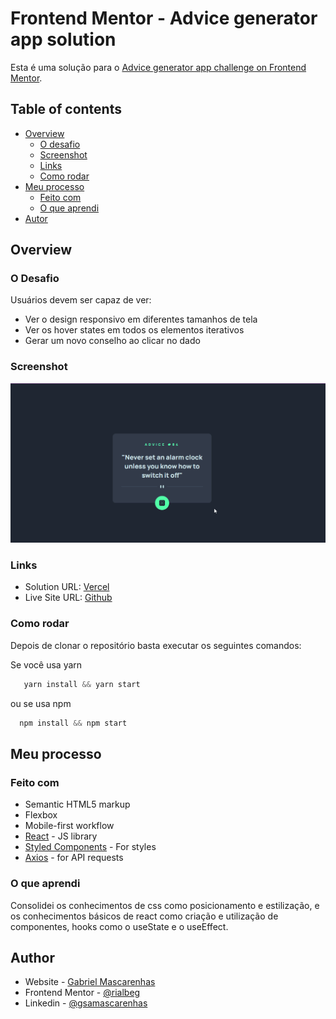 # Frontend Mentor - Advice generator app solution

Esta é uma solução para o [Advice generator app challenge on Frontend Mentor](https://www.frontendmentor.io/challenges/advice-generator-app-QdUG-13db).

## Table of contents

- [Overview](#overview)
  - [O desafio](#o-desafio)
  - [Screenshot](#screenshot)
  - [Links](#links)
  - [Como rodar](#como-rodar)
- [Meu processo](#meu-processo)
  - [Feito com](#feito-com)
  - [O que aprendi](#o-que-aprendi)
- [Autor](#autor)

## Overview

### O Desafio

Usuários devem ser capaz de ver:

- Ver o design responsivo em diferentes tamanhos de tela
- Ver os hover states em todos os elementos iterativos
- Gerar um novo conselho ao clicar no dado

### Screenshot

![](./screenshot.gif)

### Links

- Solution URL: [Vercel](https://your-solution-url.com)
- Live Site URL: [Github](https://github.com/rialbeg/advice-generatora-app-react)

### Como rodar

Depois de clonar o repositório basta executar os seguintes comandos:

Se você usa yarn

```javascript
   yarn install && yarn start
```

ou se usa npm

```javascript
  npm install && npm start
```

## Meu processo

### Feito com

- Semantic HTML5 markup
- Flexbox
- Mobile-first workflow
- [React](https://reactjs.org/) - JS library
- [Styled Components](https://styled-components.com/) - For styles
- [Axios](https://axios-http.com/ptbr/docs/intro) - for API requests

### O que aprendi

Consolidei os conhecimentos de css como posicionamento e estilização, e os conhecimentos básicos de react como criação e utilização de componentes, hooks como o useState e o useEffect.

## Author

- Website - [Gabriel Mascarenhas](https://rialbeg.github.io/portfolio/)
- Frontend Mentor - [@rialbeg](https://www.frontendmentor.io/profile/rialbeg)
- Linkedin - [@gsamascarenhas](https://www.linkedin.com/in/gsamascarenhas/)
